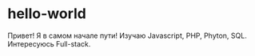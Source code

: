 # hello-world

Привет!
Я в самом начале пути! Изучаю Javascript, PHP, Phyton, SQL. Интересуюсь Full-stack. 
